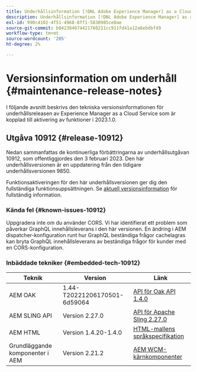 ```yaml
---
title: Underhållsinformation [!DNL Adobe Experience Manager] as a Cloud Service som är kopplad till 2023.1.0-funktionsaktivering.
description: Underhållsinformation [!DNL Adobe Experience Manager] as a Cloud Service som är kopplad till 2023.1.0-funktionsaktivering.
exl-id: 990c4102-4f51-4968-8ff1-5830985ce0ae
source-git-commit: b042384674421760211cc911fd41a12a6ebdbf49
workflow-type: tm+mt
source-wordcount: '205'
ht-degree: 2%

---
```


# Versionsinformation om underhåll {#maintenance-release-notes}

I följande avsnitt beskrivs den tekniska versionsinformationen för underhållsreleasen av Experience Manager as a Cloud Service som är kopplad till aktivering av funktioner i 2023.1.0.

## Utgåva 10912 {#release-10912}

Nedan sammanfattas de kontinuerliga förbättringarna av underhållsutgåvan 10912, som offentliggjordes den 3 februari 2023. Den här underhållsversionen är en uppdatering från den tidigare underhållsversionen 9850.

Funktionsaktiveringen för den här underhållsversionen ger dig den fullständiga funktionsuppsättningen. Se [aktuell versionsinformation](/help/release-notes/release-notes-cloud/release-notes-current.md) för fullständig information.

### Kända fel {#known-issues-10912}

Uppgradera inte om du använder CORS. Vi har identifierat ett problem som påverkar GraphQL innehållsleverans i den här versionen. En ändring i AEM dispatcher-konfiguration runt hur GraphQL beständiga frågor cachelagras kan bryta GraphQL innehållsleverans av beständiga frågor för kunder med en CORS-konfiguration.

### Inbäddade tekniker {#embedded-tech-10912}

| Teknik | Version | Länk |
|---|---|---|
| AEM OAK | 1.44-T20221206170501-6d59064 | [API för Oak API 1.4.0](https://www.javadoc.io/doc/org.apache.jackrabbit/oak-api/1.44.0/index.html) |
| AEM SLING API | Version 2.27.0 | [API för Apache Sling 2.27.0](https://www.javadoc.io/doc/org.apache.sling/org.apache.sling.api/latest/index.html) |
| AEM HTML | Version 1.4.20-1.4.0 | [HTML-mallens språkspecifikation](https://github.com/adobe/htl-spec) |
| Grundläggande komponenter i AEM | Version 2.21.2 | [AEM WCM-kärnkomponenter](https://github.com/adobe/aem-core-wcm-components) |
